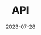 ---
title: "API"
linkTitle: "API"
weight: 2
date: 2023-07-28
description: >
  The Kustomize API is the set of custom resources that define its behavior.
---